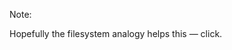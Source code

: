<!-- .slide: data-background-image="resources/thanos.jpg" data-background-size="cover" data-background-position="center 10%" -->

Note:

Hopefully the filesystem analogy helps this — click.
